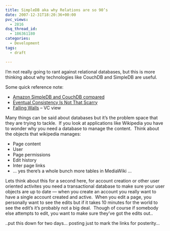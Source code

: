 ```yaml
---
title: SimpleDB aka why Relations are so 90’s
date: 2007-12-31T18:20:36+00:00
pvc_views:
  - 2816
dsq_thread_id:
  - 186361180
categories:
  - Development
tags:
  - draft

---
```

I&#8217;m not really going to rant against relational databases, but this is more thinking about why technologies like CouchDB and SimpleDB are useful.

Some quick reference note:

* [Amazon SimpleDB and CouchDB compared][1]
* [Eventual Consistency Is Not That Scarry][2]
* [Falling Walls][3] &#8211; VC view

Many things can be said about databases but it&#8217;s the problem space that they are trying to tackle.&nbsp; If you look at applications like Wikipedia you have to wonder why you need a database to manage the content.&nbsp; Think about the objects that wikipedia manages:

* Page content
* User 
* Page permissions
* Edit history
* Inter page links
* &#8230; yes there&#8217;s a whole bunch more tables in MediaWiki &#8230;

Lets think about this for a second here, for account creation or other user oriented activites you need a transactional database to make sure your user objects are up to date &#8212; when you create an account you really want to have a single account created and active.&nbsp; When you edit a page, you personally want to see the edits but if it takes 10 minutes for the world to see the edit&#8217;s it&#8217;s probably not a big deal.&nbsp; Though of course if somebody else attempts to edit, you want to make sure they&#8217;ve got the edits out..

..put this down for two days&#8230; posting just to mark the links for posterity&#8230;

 [1]: http://www.automatthew.com/2007/12/amazon-simpledb-and-couchdb-compared.html
 [2]: http://smoothspan.wordpress.com/2007/12/22/eventual-consistency-is-not-that-scary/
 [3]: http://www.roughtype.com/archives/2007/12/falling_walls.php
